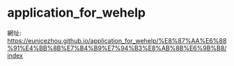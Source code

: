 # application_for_wehelp
網址: 
https://eunicezhou.github.io/application_for_wehelp/%E8%87%AA%E6%88%91%E4%BB%8B%E7%B4%B9%E7%94%B3%E8%AB%8B%E6%9B%B8/index
